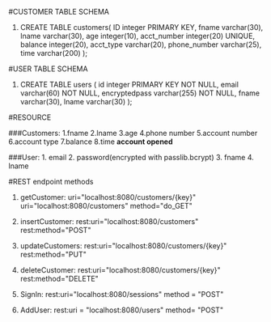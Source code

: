 #CUSTOMER TABLE SCHEMA
1.  CREATE TABLE customers(
    ID integer PRIMARY KEY,
    fname varchar(30),
    lname varchar(30),
    age integer(10),
    acct_number integer(20) UNIQUE,
    balance integer(20),
    acct_type varchar(20),
    phone_number varchar(25),
    time varchar(200)
);

#USER TABLE SCHEMA
1.  CREATE TABLE users (
    id integer PRIMARY KEY NOT NULL,
    email varchar(60) NOT NULL,
    encryptedpass varchar(255) NOT NULL,
    fname varchar(30),
    lname varchar(30)
    );

#RESOURCE

###Customers:
    1.fname
    2.lname
    3.age
    4.phone number
    5.account number
    6.account type
    7.balance
    8.time **account opened**

###User:
    1. email
    2. password(encrypted with passlib.bcrypt)
    3. fname
    4. lname

#REST endpoint methods

1. getCustomer:
   uri="localhost:8080/customers/{key}"
   uri="localhost:8080/customers"
   method="do_GET"

2. insertCustomer:
   rest:uri="localhost:8080/customers"
   rest:method="POST"

3. updateCustomers:
   rest:uri="localhost:8080/customers/{key}"
   rest:method="PUT"

4. deleteCustomer:
   rest:uri="localhost:8080/customers/{key}"
   rest:method="DELETE"
5. SignIn:
   rest:uri="localhost:8080/sessions"
   method = "POST"
6. AddUser:
   rest:uri = "localhost:8080/users"
   method= "POST"
